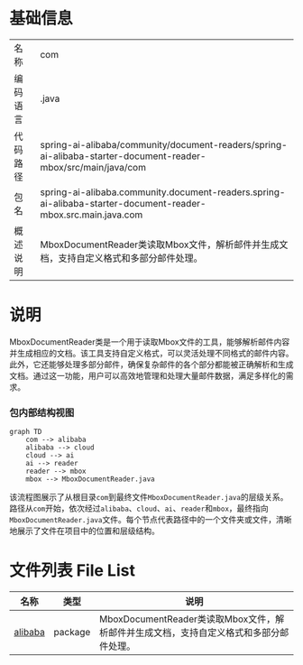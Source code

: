 # 基础信息

|      |      |
|------|------|
| 名称 | com |
| 编码语言 | .java |
| 代码路径 | spring-ai-alibaba/community/document-readers/spring-ai-alibaba-starter-document-reader-mbox/src/main/java/com |
| 包名 | spring-ai-alibaba.community.document-readers.spring-ai-alibaba-starter-document-reader-mbox.src.main.java.com |
| 概述说明 | MboxDocumentReader类读取Mbox文件，解析邮件并生成文档，支持自定义格式和多部分邮件处理。 |

# 说明

MboxDocumentReader类是一个用于读取Mbox文件的工具，能够解析邮件内容并生成相应的文档。该工具支持自定义格式，可以灵活处理不同格式的邮件内容。此外，它还能够处理多部分邮件，确保复杂邮件的各个部分都能被正确解析和生成文档。通过这一功能，用户可以高效地管理和处理大量邮件数据，满足多样化的需求。


### 包内部结构视图

```mermaid
graph TD
    com --> alibaba
    alibaba --> cloud
    cloud --> ai
    ai --> reader
    reader --> mbox
    mbox --> MboxDocumentReader.java
```

该流程图展示了从根目录`com`到最终文件`MboxDocumentReader.java`的层级关系。路径从`com`开始，依次经过`alibaba`、`cloud`、`ai`、`reader`和`mbox`，最终指向`MboxDocumentReader.java`文件。每个节点代表路径中的一个文件夹或文件，清晰地展示了文件在项目中的位置和层级结构。

# 文件列表 File List

| 名称   | 类型  | 说明 |
|-------|------|-------------|
| [alibaba](alibaba/_module.md) | package | MboxDocumentReader类读取Mbox文件，解析邮件并生成文档，支持自定义格式和多部分邮件处理。 |


